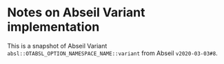 # Notes on Abseil Variant implementation

This is a snapshot of Abseil Variant
`absl::OTABSL_OPTION_NAMESPACE_NAME::variant` from Abseil `v2020-03-03#8`.
